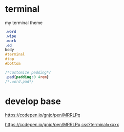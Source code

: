 # terminal
my terminal theme
```css
.word
.wipe
.mark
.ed
body
#terminal
#top
#bottom

/*customize padding*/
.pad{padding:0 4rem}
/*.word.pad*/
```
# develop base
https://codepen.io/gnjo/pen/MRRLPq

https://codepen.io/gnjo/pen/MRRLPq.css?terminal=xxxx
